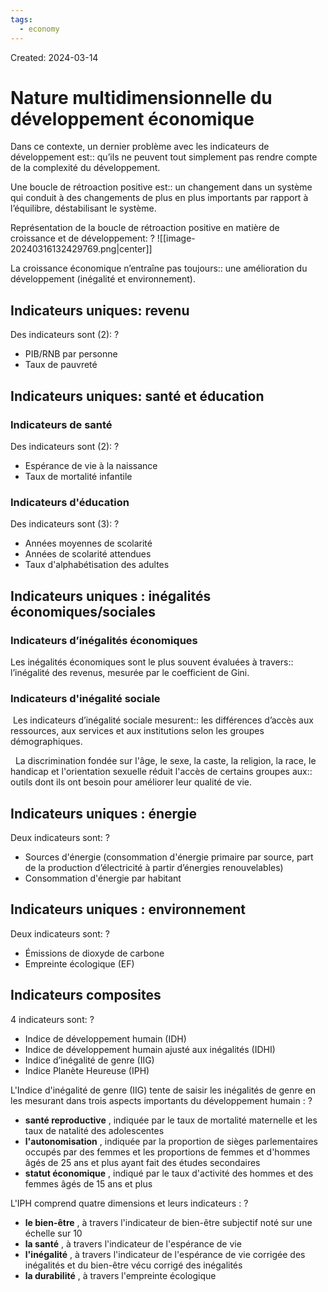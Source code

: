 ```yaml
---
tags:
  - economy
---
```

Created: 2024-03-14

# Nature multidimensionnelle du développement économique

Dans ce contexte, un dernier problème avec les indicateurs de développement est:: qu’ils ne peuvent tout simplement pas rendre compte de la complexité du développement.
<!--SR:!2024-04-20,22,250-->

Une boucle de rétroaction positive est:: un changement dans un système qui conduit à des changements de plus en plus importants par rapport à l’équilibre, déstabilisant le système.
<!--SR:!2024-04-25,26,250-->

Représentation de la boucle de rétroaction positive en matière de croissance et de développement:
?
![[image-20240316132429769.png|center]]
<!--SR:!2024-04-16,19,250-->


La croissance économique n’entraîne pas toujours:: une amélioration du développement (inégalité et environnement).
<!--SR:!2024-04-28,28,270-->


## Indicateurs uniques: revenu

Des indicateurs sont (2):
?
- PIB/RNB par personne
- Taux de pauvreté
<!--SR:!2024-04-08,13,230-->

## Indicateurs uniques: santé et éducation
### Indicateurs de santé

Des indicateurs sont (2):
?
- Espérance de vie à la naissance
- Taux de mortalité infantile
<!--SR:!2024-04-16,20,250-->

### Indicateurs d'éducation

Des indicateurs sont (3):
?
- Années moyennes de scolarité
- Années de scolarité attendues
- Taux d'alphabétisation des adultes
<!--SR:!2024-04-24,25,250-->


## Indicateurs uniques : inégalités économiques/sociales
### Indicateurs d’inégalités économiques
Les inégalités économiques sont le plus souvent évaluées à travers:: l’inégalité des revenus, mesurée par le coefficient de Gini.
<!--SR:!2024-04-10,15,230-->

### Indicateurs d'inégalité sociale
 Les indicateurs d’inégalité sociale mesurent:: les différences d’accès aux ressources, aux services et aux institutions selon les groupes démographiques.
<!--SR:!2024-04-07,13,230-->
 
La discrimination fondée sur l'âge, le sexe, la caste, la religion, la race, le handicap et l'orientation sexuelle réduit l'accès de certains groupes aux:: outils dont ils ont besoin pour améliorer leur qualité de vie.
<!--SR:!2024-04-06,13,250-->

## Indicateurs uniques : énergie

Deux indicateurs sont:
?
- Sources d'énergie (consommation d'énergie primaire par source, part de la production d’électricité à partir d’énergies renouvelables)
- Consommation d'énergie par habitant
<!--SR:!2024-04-08,8,190-->


## Indicateurs uniques : environnement

Deux indicateurs sont:
?
- Émissions de dioxyde de carbone
- Empreinte écologique (EF)
<!--SR:!2024-04-17,14,190-->

## Indicateurs composites

4 indicateurs sont:
?
- Indice de développement humain (IDH)
- Indice de développement humain ajusté aux inégalités (IDHI)
- Indice d’inégalité de genre (IIG)
- Indice Planète Heureuse (IPH)
<!--SR:!2024-04-04,10,230-->


L'Indice d'inégalité de genre (IIG) tente de saisir les inégalités de genre en les mesurant dans trois aspects importants du développement humain :
?
- **santé reproductive** , indiquée par le taux de mortalité maternelle et les taux de natalité des adolescentes
- **l'autonomisation** , indiquée par la proportion de sièges parlementaires occupés par des femmes et les proportions de femmes et d'hommes âgés de 25 ans et plus ayant fait des études secondaires
- **statut économique** , indiqué par le taux d'activité des hommes et des femmes âgés de 15 ans et plus
<!--SR:!2024-04-05,10,190-->

L'IPH comprend quatre dimensions et leurs indicateurs :
?
- **le bien-être** , à travers l'indicateur de bien-être subjectif noté sur une échelle sur 10
- **la santé** , à travers l'indicateur de l'espérance de vie
- **l'inégalité** , à travers l'indicateur de l'espérance de vie corrigée des inégalités et du bien-être vécu corrigé des inégalités
- **la durabilité** , à travers l'empreinte écologique
<!--SR:!2024-04-11,9,150-->